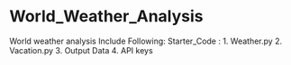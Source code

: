 # World_Weather_Analysis

World weather analysis Include Following:
Starter_Code : 1. Weather.py
	       2. Vacation.py
	       3. Output Data
	       4. API keys